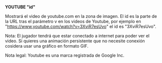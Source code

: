**YOUTUBE "id"**

Mostrará el video de youtube.com en la zona de imagen. El id es la parte de la URL tras el parámetro v en los videos de Youtube, por ejemplo en "https://www.youtube.com/watch?v=3XviR7esUvo" el id es "3XviR7esUvo".

Nota: El jugador tendrá que estar conectado a internet para poder ver el video. Si quieres una animación persistente que no necesite conexión cosidera usar una gráfico en formato GIF.

Nota legal: Youtube es una marca registrada de Google Inc.
